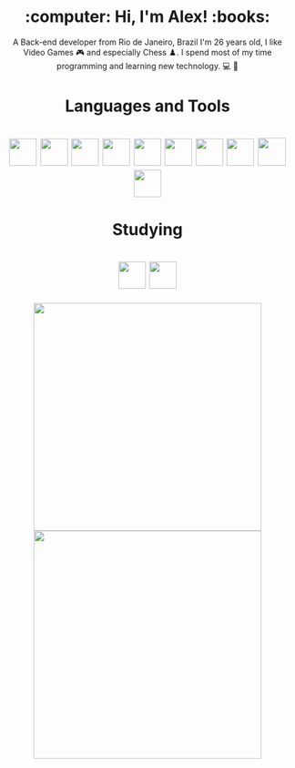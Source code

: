 <h1 align='center'>
  :computer: Hi, I'm Alex! :books:
  </h1>
  
 <p align='center'>
A Back-end developer from Rio de Janeiro, Brazil
  I'm 26 years old, I like Video Games 🎮 and especially Chess ♟️. I spend most of my time programming and learning new technology. 💻 🔰
  </p>


<h1 align="center">Languages and Tools</h1>
<h1 align="center">
<img  width="48" src="https://cdn.worldvectorlogo.com/logos/next-js.svg">
<img  width="48" src="https://assets.vercel.com/image/upload/front/favicon/vercel/152x152.png">
<img  width="48" src="https://camo.githubusercontent.com/df61f4b2e2cc40922b5290ed53040485ab7167836872ce1aa88d88462e9816ce/68747470733a2f2f7261696c7761792e6170702f6272616e642f6c6f676f2d6c696768742e706e67">
<img  width="48" src="https://cdn.worldvectorlogo.com/logos/react-2.svg">
<img  width="48" src="https://cdn.worldvectorlogo.com/logos/typescript.svg">
<img  width="48" src="https://cdn.worldvectorlogo.com/logos/logo-javascript.svg">
<img  width="48" src="https://cdn.worldvectorlogo.com/logos/styled-components-1.svg">
<img  width="48" src="https://bourhaouta.gallerycdn.vsassets.io/extensions/bourhaouta/tailwindshades/0.0.5/1592520164095/Microsoft.VisualStudio.Services.Icons.Default">
<img  width="49" src="https://www.svgrepo.com/show/331488/mongodb.svg">
<img  width="48" src="https://cdn.worldvectorlogo.com/logos/nodejs-icon.svg">
  </h1>

<h1 align="center">Studying</h1>
<h1 align="center">
  <img width=48 src="https://cdn.worldvectorlogo.com/logos/cakephp-1.svg">
  <img width=48 src="https://cdn.worldvectorlogo.com/logos/php-1.svg">
</h1>
     
<p align='center'>
   <a href="#"><img src="https://github-readme-stats.vercel.app/api?username=alezzott&show_icons=true&theme=dracula" width="400"></a>
   <a href="3"><img src="https://github-readme-stats.vercel.app/api/top-langs/?username=alezzott&layout=compact&langs_count=5&theme=dracula" width="400"></a>
</p>
     
     
